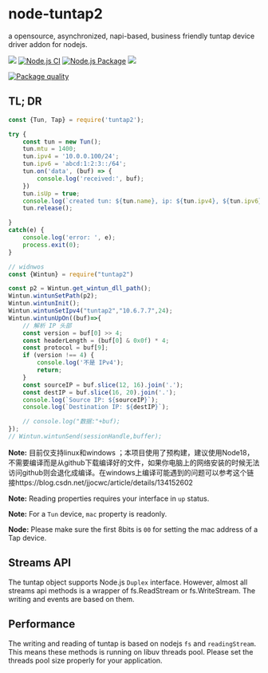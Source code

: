 # node-tuntap2

a opensource, asynchronized, napi-based, business friendly tuntap device driver addon for nodejs.

[![](https://img.shields.io/npm/v/tuntap2.svg?style=flat)](https://www.npmjs.org/package/tuntap2)
[![Node.js CI](https://github.com/PupilTong/node-tuntap2/actions/workflows/node.js.yml/badge.svg?branch=main)](https://github.com/PupilTong/node-tuntap2/actions/workflows/node.js.yml)
[![Node.js Package](https://github.com/PupilTong/node-tuntap2/actions/workflows/npm-publish.yml/badge.svg)](https://github.com/PupilTong/node-tuntap2/actions/workflows/npm-publish.yml)
![](https://img.shields.io/badge/Coverage-93%25-83A603.svg?prefix=$coverage$)

[![Package quality](https://packagequality.com/shield/tuntap2.svg)](https://packagequality.com/#?package=tuntap2)


## TL; DR

```javascript
const {Tun, Tap} = require('tuntap2');

try {
    const tun = new Tun();
    tun.mtu = 1400;
    tun.ipv4 = '10.0.0.100/24';
    tun.ipv6 = 'abcd:1:2:3::/64';
    tun.on('data', (buf) => {
        console.log('received:', buf);
    })
    tun.isUp = true;
    console.log(`created tun: ${tun.name}, ip: ${tun.ipv4}, ${tun.ipv6}, mtu: ${tun.mtu}`);
    tun.release();

}
catch(e) {
	console.log('error: ', e);
	process.exit(0);
}
```
```js
// widnwos 
const {Wintun} = require("tuntap2")

const p2 = Wintun.get_wintun_dll_path();
Wintun.wintunSetPath(p2);
Wintun.wintunInit();
Wintun.wintunSetIpv4("tuntap2","10.6.7.7",24);
Wintun.wintunUpOn((buf)=>{
    // 解析 IP 头部
    const version = buf[0] >> 4;
    const headerLength = (buf[0] & 0x0f) * 4;
    const protocol = buf[9];
    if (version !== 4) {
        console.log('不是 IPv4');
        return;
    }
    const sourceIP = buf.slice(12, 16).join('.');
    const destIP = buf.slice(16, 20).join('.');
    console.log(`Source IP: ${sourceIP}`);
    console.log(`Destination IP: ${destIP}`);

    // console.log("数据:"+buf);
});
// Wintun.wintunSend(sessionHandle,buffer);

```



**Note:** 目前仅支持linux和windows ；本项目使用了预构建，建议使用Node18，不需要编译而是从github下载编译好的文件，如果你电脑上的网络安装的时候无法访问github则会退化成编译。在windows上编译可能遇到的问题可以参考这个链接https://blog.csdn.net/jjocwc/article/details/134152602

**Note:** Reading properties requires your interface in `up` status.

**Note:** For a `Tun` device, `mac` property is readonly.

**Node:** Please make sure the first 8bits is `00` for setting the mac address of a Tap device.

## Streams API

The tuntap object supports Node.js `Duplex` interface. However, almost all streams api methods is a wrapper of fs.ReadStream or fs.WriteStream. The writing and events are based on them.

## Performance

The writing and reading of tuntap is based on nodejs `fs` and `readingStream`. This means these methods is running on libuv threads pool. Please set the threads pool size properly for your application.




